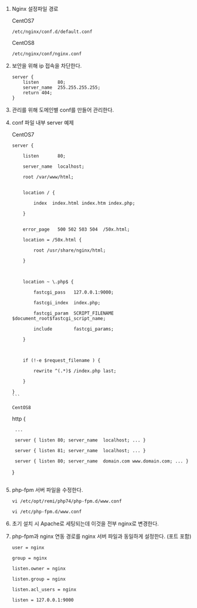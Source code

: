 
1. Nginx 설정파일 경로

    CentOS7
    
    `/etc/nginx/conf.d/default.conf`

    CentOS8

    `/etc/nginx/conf/nginx.conf`

2. 보안을 위해 ip 접속을 차단한다.

    ```
    server {
        listen       80;
        server_name  255.255.255.255;
        return 404;
    }
    ```

3. 관리를 위해 도메인별 conf를 만들어 관리한다.

4. conf 파일 내부 server 예제

    CentOS7

    ```
    server { 

        listen       80; 

        server_name  localhost; 

        root /var/www/html;


        location / { 

            index  index.html index.htm index.php; 

        } 


        error_page   500 502 503 504  /50x.html; 

        location = /50x.html { 

            root /usr/share/nginx/html; 

        } 

    ​

        location ~ \.php$ { 

            fastcgi_pass   127.0.0.1:9000; 

            fastcgi_index  index.php; 

            fastcgi_param  SCRIPT_FILENAME  $document_root$fastcgi_script_name; 

            include        fastcgi_params; 

        } 

    ​

        if (!-e $request_filename ) { 

            rewrite ^(.*)$ /index.php last; 

        } 

    } 
    ```​

    CentOS8

    ```
    http {

        ...

        server { listen 80; server_name  localhost; ... }

        server { listen 81; server_name  localhost; ... }

        server { listen 80; server_name  domain.com www.domain.com; ... }

    }
    ```

5. php-fpm 서버 파일을 수정한다.

    `vi /etc/opt/remi/php74/php-fpm.d/www.conf`

    `vi /etc/php-fpm.d/www.conf`

6. 초기 설치 시 Apache로 세팅되는데 이것을 전부 nginx로 변경한다.

7. php-fpm과 nginx 연동 경로를 nginx 서버 파일과 동일하게 설정한다. (포트 포함)

    ```
    user = nginx

    group = nginx

    listen.owner = nginx

    listen.group = nginx

    listen.acl_users = nginx

    listen = 127.0.0.1:9000
    ```